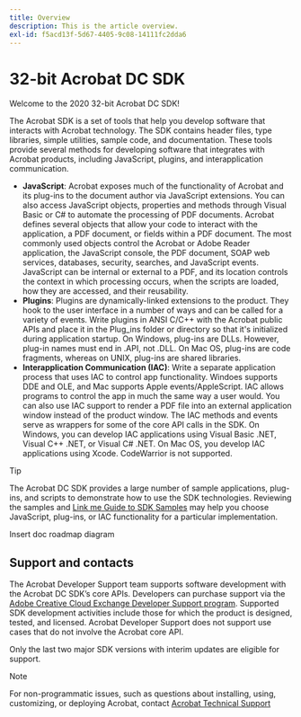 ```yaml
---
title: Overview
description: This is the article overview.
exl-id: f5acd13f-5d67-4405-9c08-14111fc2dda6
---
```

# 32-bit Acrobat DC SDK

Welcome to the 2020 32-bit Acrobat DC SDK!

The Acrobat SDK is a set of tools that help you develop software that interacts with Acrobat technology. The SDK contains header files, type libraries, simple utilities, sample code, and documentation. These tools provide several methods for developing software that integrates with Acrobat products, including JavaScript, plugins, and interapplication communication.

* **JavaScript**: Acrobat exposes much of the functionality of Acrobat and its plug-ins to the document author via JavaScript extensions. You can also access JavaScript objects, properties and methods through Visual Basic or C# to automate the processing of PDF documents. Acrobat defines several objects that allow your code to interact with the  application, a PDF document, or fields within a PDF document. The most commonly used objects control the Acrobat or Adobe Reader application, the JavaScript console, the PDF document, SOAP web services, databases, security, searches, and JavaScript events. JavaScript can be internal or external to a PDF, and its location controls the context in which processing occurs, when the scripts are loaded, how they are accessed, and their reusability. 
* **Plugins**: Plugins are dynamically-linked extensions to the product. They hook to the user interface in a number of ways and can be called for a variety of events. Write plugins in ANSI C/C++ with the Acrobat public APIs and place it in the Plug_ins folder or directory so that it's initialized during application startup. On Windows, plug-ins are DLLs. However, plug-in names must end in .API, not .DLL. On Mac OS, plug-ins are code fragments, whereas on UNIX, plug-ins are shared libraries.
* **Interapplication Communication (IAC)**: Write a separate application process that uses IAC to control app functionality. Windoes supports DDE and OLE, and Mac supports Apple events/AppleScript. IAC allows programs to control the app in much the same way a user would. You can also use IAC support to render a PDF file into an external application window instead of the product window. The IAC methods and events serve as wrappers for some of the core API calls in the SDK. On Windows, you can develop IAC applications using Visual Basic .NET, Visual C++ .NET, or Visual C# .NET. On Mac OS, you develop IAC applications using Xcode. CodeWarrior is not supported.

>[!TIP]
>
>The Acrobat DC SDK provides a large number of sample applications, plug-ins, and scripts to demonstrate how to use the SDK technologies. Reviewing the samples and [Link me Guide to SDK Samples](https://www.adobe.com) may help you choose  JavaScript, plug-ins, or IAC functionality for a particular implementation.

Insert doc roadmap diagram

## Support and contacts

The Acrobat Developer Support team supports software development with the Acrobat DC SDK’s core APIs. Developers can purchase support via the [Adobe Creative Cloud Exchange Developer Support program](https://helpx.adobe.com/ie/support/programs/cc-exchange-developer-support.html). Supported SDK development activities include those for which the product is designed, tested, and licensed. Acrobat Developer Support does not support use cases that do not involve the Acrobat core API. 

Only the last two major SDK versions with interim updates are eligible for support. 

>[!NOTE]
>
>For non-programmatic issues, such as questions about installing, using, customizing, or deploying Acrobat, contact [Acrobat Technical Support](https://helpx.adobe.com/uk/contact/what-contact-options.html)
